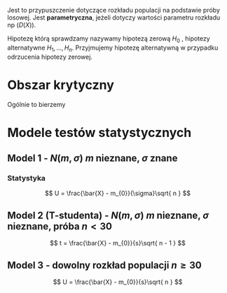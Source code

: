 Jest to przypuszczenie dotyczące rozkładu populacji na podstawie próby losowej.
Jest **parametryczna**, jeżeli dotyczy wartości parametru rozkładu np ($D(X)$).

Hipotezę którą sprawdzamy nazywamy hipotezą zerową $H_{0}$ , hipotezy alternatywne $H_{1}, \dots, H_{n}$. Przyjmujemy hipotezę alternatywną w przypadku odrzucenia hipotezy zerowej. 
# Obszar krytyczny
Ogólnie to bierzemy
# Modele testów statystycznych 
## Model 1 -  $N(m, \sigma)$ $m$ nieznane, $\sigma$ znane
### Statystyka
$$
U = \frac{\bar{X} - m_{0}}{\sigma}\sqrt{ n }
$$
## Model 2 (T-studenta) - $N(m, \sigma)$ $m$ nieznane, $\sigma$ nieznane, próba $n < 30$
$$
t = \frac{\bar{X} - m_{0}}{s}\sqrt{ n - 1 }
$$
## Model 3 - dowolny rozkład populacji $n \geq 30$
$$
U = \frac{\bar{X} - m_{0}}{s}\sqrt{ n }
$$
